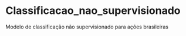 # Classificacao_nao_supervisionado
 Modelo de classificação não supervisionado para ações brasileiras 
